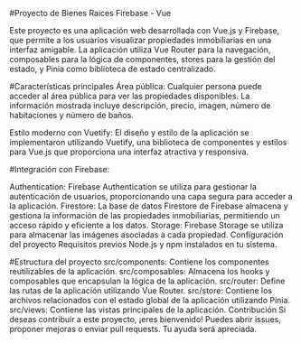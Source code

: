 #Proyecto de Bienes Raices Firebase - Vue

Este proyecto es una aplicación web desarrollada con Vue.js y Firebase, que permite a los usuarios visualizar propiedades inmobiliarias en una interfaz amigable. La aplicación utiliza Vue Router para la navegación, composables para la lógica de componentes, stores para la gestión del estado, y Pinia como biblioteca de estado centralizado.

#Características principales
Área pública: Cualquier persona puede acceder al área pública para ver las propiedades disponibles. La información mostrada incluye descripción, precio, imagen, número de habitaciones y número de baños.

Estilo moderno con Vuetify: El diseño y estilo de la aplicación se implementaron utilizando Vuetify, una biblioteca de componentes y estilos para Vue.js que proporciona una interfaz atractiva y responsiva.

#Integración con Firebase:

Authentication: Firebase Authentication se utiliza para gestionar la autenticación de usuarios, proporcionando una capa segura para acceder a la aplicación.
Firestore: La base de datos Firestore de Firebase almacena y gestiona la información de las propiedades inmobiliarias, permitiendo un acceso rápido y eficiente a los datos.
Storage: Firebase Storage se utiliza para almacenar las imágenes asociadas a cada propiedad.
Configuración del proyecto
Requisitos previos
Node.js y npm instalados en tu sistema.

#Estructura del proyecto
src/components: Contiene los componentes reutilizables de la aplicación.
src/composables: Almacena los hooks y composables que encapsulan la lógica de la aplicación.
src/router: Define las rutas de la aplicación utilizando Vue Router.
src/store: Contiene los archivos relacionados con el estado global de la aplicación utilizando Pinia.
src/views: Contiene las vistas principales de la aplicación.
Contribución
Si deseas contribuir a este proyecto, ¡eres bienvenido! Puedes abrir issues, proponer mejoras o enviar pull requests. Tu ayuda será apreciada.
